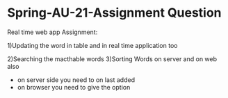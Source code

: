 # Spring-AU-21-Assignment Question
Real time web app Assignment:

1)Updating the word in table and in real time application too

2)Searching the macthable words
3)Sorting Words on server and on web also
 - on server side you need to on last added
 - on browser you need to give the option

